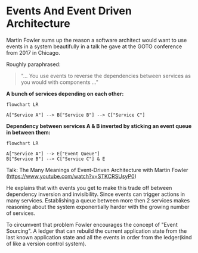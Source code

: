 # Events And Event Driven Architecture

Martin Fowler sums up the reason a software architect would want to use events in a system beautifully in a talk he gave at the GOTO conference from 2017 in Chicago.

Roughly paraphrased:
> "... You use events to reverse the dependencies between services as you would with components ..."

**A bunch of services depending on each other:**
```mermaid
flowchart LR

A["Service A"] --> B["Service B"] --> C["Service C"]

```
**Dependency between services A & B inverted by sticking an event queue in between them:**
```mermaid
flowchart LR

A["Service A"] --> E["Event Queue"]
B["Service B"] --> C["Service C"] & E

```

Talk: The Many Meanings of Event-Driven Architecture with Martin Fowler (https://www.youtube.com/watch?v=STKCRSUsyP0)

He explains that with events you get to make this trade off between dependency inversion and invisibility. Since events can trigger actions in many services. Establishing a queue between more then 2 services makes reasoning about the system exponentially harder with the growing number of services.

To circumvent that problem Fowler encourages the concept of "Event Sourcing". A ledger that can rebuild the current application state from the last known application state and all the events in order from the ledger(kind of like a version control system). 
